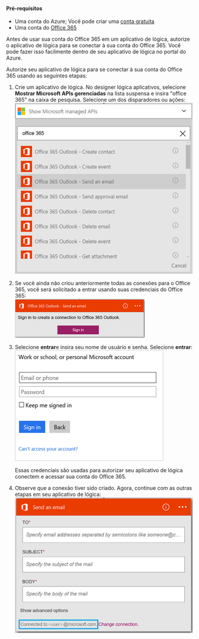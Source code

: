 #### <a name="prerequisites"></a>Pré-requisitos
- Uma conta do Azure; Você pode criar uma [conta gratuita](https://azure.microsoft.com/free)
- Uma conta do [Office 365](https://office365.com)  

Antes de usar sua conta do Office 365 em um aplicativo de lógica, autorize o aplicativo de lógica para se conectar à sua conta do Office 365. Você pode fazer isso facilmente dentro de seu aplicativo de lógica no portal do Azure.  

Autorize seu aplicativo de lógica para se conectar à sua conta do Office 365 usando as seguintes etapas:

1. Crie um aplicativo de lógica. No designer lógica aplicativos, selecione **Mostrar Microsoft APIs gerenciadas** na lista suspensa e insira "office 365" na caixa de pesquisa. Selecione um dos disparadores ou ações:  
    ![Etapa de criação de conexão do Office 365](./media/connectors-create-api-office365-outlook/office365-sendemail.png)  

2. Se você ainda não criou anteriormente todas as conexões para o Office 365, você será solicitado a entrar usando suas credenciais do Office 365:  
    ![Etapa de criação de conexão do Office 365](./media/connectors-create-api-office365-outlook/office365-signin.png)  

3. Selecione **entrar**e insira seu nome de usuário e senha. Selecione **entrar**:  
    ![Etapa de criação de conexão do Office 365](./media/connectors-create-api-office365-outlook/office365-usernamepassword.png)

    Essas credenciais são usadas para autorizar seu aplicativo de lógica conectem e acessar sua conta do Office 365. 

4. Observe que a conexão tiver sido criado. Agora, continue com as outras etapas em seu aplicativo de lógica:   
    ![Etapa de criação de conexão do Office 365](./media/connectors-create-api-office365-outlook/office365-sendemailproperties.png)  
  